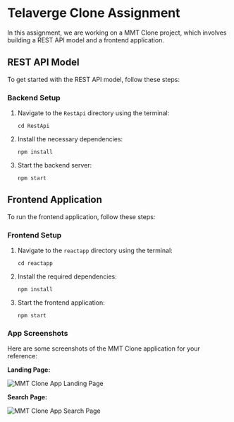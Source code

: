 # Telaverge Clone Assignment

In this assignment, we are working on a MMT Clone project, which involves building a REST API model and a frontend application.

## REST API Model

To get started with the REST API model, follow these steps:

### Backend Setup

1. Navigate to the `RestApi` directory using the terminal:
   ```shell
   cd RestApi
   ```

2. Install the necessary dependencies:
   ```shell
   npm install
   ```

3. Start the backend server:
   ```shell
   npm start
   ```

## Frontend Application

To run the frontend application, follow these steps:

### Frontend Setup

1. Navigate to the `reactapp` directory using the terminal:
   ```shell
   cd reactapp
   ```

2. Install the required dependencies:
   ```shell
   npm install
   ```

3. Start the frontend application:
   ```shell
   npm start
   ```

### App Screenshots

Here are some screenshots of the MMT Clone application for your reference:

**Landing Page:**  

![MMT Clone App Landing Page](https://res.cloudinary.com/ddgbz6b9y/image/upload/v1695977346/deqnaorxmhko4bordwir.jpg)  

**Search Page:**  

![MMT Clone App Search Page](https://res.cloudinary.com/ddgbz6b9y/image/upload/v1695977346/mr9prfgneeiahxcfkrjp.jpg)  

